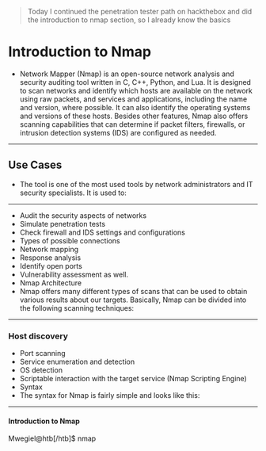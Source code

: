 > Today I continued the penetration tester path on hackthebox and did the introduction to nmap section, so I already know the basics
# Introduction to Nmap
- Network Mapper (Nmap) is an open-source network analysis and security auditing tool written in C, C++, Python, and Lua. It is designed to scan networks and identify which hosts are available on the network using raw packets, and services and applications, including the name and version, where possible. It can also identify the operating systems and versions of these hosts. Besides other features, Nmap also offers scanning capabilities that can determine if packet filters, firewalls, or intrusion detection systems (IDS) are configured as needed.
---
## Use Cases
- The tool is one of the most used tools by network administrators and IT security specialists. It is used to:
---
- Audit the security aspects of networks
- Simulate penetration tests
- Check firewall and IDS settings and configurations
- Types of possible connections
- Network mapping
- Response analysis
- Identify open ports
- Vulnerability assessment as well.
- Nmap Architecture
- Nmap offers many different types of scans that can be used to obtain various results about our targets. Basically, Nmap can be divided into the following scanning techniques:
---
### Host discovery
- Port scanning
- Service enumeration and detection
- OS detection
- Scriptable interaction with the target service (Nmap Scripting Engine)
- Syntax
- The syntax for Nmap is fairly simple and looks like this:
---
#### Introduction to Nmap
Mwegiel@htb[/htb]$ nmap <scan types> <options> <target>
